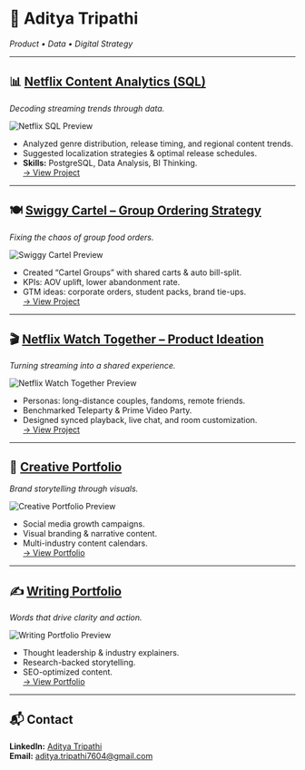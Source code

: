 # 🌟 Aditya Tripathi  
*Product • Data • Digital Strategy*

---

## 📊 [Netflix Content Analytics (SQL)](https://github.com/Aditya-Tripathi07/SQL_NETFLIX_PROJECT)  
*Decoding streaming trends through data.*  

![Netflix SQL Preview](https://github.com/Aditya-Tripathi07/Projects_Aditya-Tripathi/issues/2#issue-3308198283)  

- Analyzed genre distribution, release timing, and regional content trends.  
- Suggested localization strategies & optimal release schedules.  
- **Skills:** PostgreSQL, Data Analysis, BI Thinking.  
[→ View Project](https://github.com/Aditya-Tripathi07/SQL_NETFLIX_PROJECT)

---

## 🍽 [Swiggy Cartel – Group Ordering Strategy](https://swiggy-cartel-product.my.canva.site/)  
*Fixing the chaos of group food orders.*  

![Swiggy Cartel Preview](https://github.com/Aditya-Tripathi07/Projects_Aditya-Tripathi/issues/3#issue-3308198762)  

- Created “Cartel Groups” with shared carts & auto bill-split.  
- KPIs: AOV uplift, lower abandonment rate.  
- GTM ideas: corporate orders, student packs, brand tie-ups.  
[→ View Project](https://swiggy-cartel-product.my.canva.site/)

---

## 🎬 [Netflix Watch Together – Product Ideation](https://swiggy-cartel-product.my.canva.site/netflix-product-website)  
*Turning streaming into a shared experience.*  

![Netflix Watch Together Preview](https://your-image-link.com/netflix-watch.png)  

- Personas: long-distance couples, fandoms, remote friends.  
- Benchmarked Teleparty & Prime Video Party.  
- Designed synced playback, live chat, and room customization.  
[→ View Project](https://swiggy-cartel-product.my.canva.site/netflix-product-website)

---

## 🎨 [Creative Portfolio](https://swiggy-cartel-product.my.canva.site/copy-of-creative-portfolio)  
*Brand storytelling through visuals.*  

![Creative Portfolio Preview](https://your-image-link.com/creative.png)  

- Social media growth campaigns.  
- Visual branding & narrative content.  
- Multi-industry content calendars.  
[→ View Portfolio](https://swiggy-cartel-product.my.canva.site/copy-of-creative-portfolio)

---

## ✍️ [Writing Portfolio](https://drive.google.com/drive/folders/1YUr8hiwiHnt2hLxDkeiAlNEKnIWstlnA)  
*Words that drive clarity and action.*  

![Writing Portfolio Preview](https://your-image-link.com/writing.png)  

- Thought leadership & industry explainers.  
- Research-backed storytelling.  
- SEO-optimized content.  
[→ View Portfolio](https://drive.google.com/drive/folders/1YUr8hiwiHnt2hLxDkeiAlNEKnIWstlnA)

---

## 📬 Contact  
**LinkedIn:** [Aditya Tripathi](https://www.linkedin.com/in/aditya7604/)  
**Email:** aditya.tripathi7604@gmail.com
